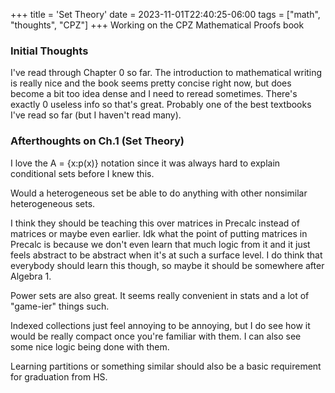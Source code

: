 +++
title = 'Set Theory'
date = 2023-11-01T22:40:25-06:00
tags = ["math", "thoughts", "CPZ"]
+++
Working on the CPZ Mathematical Proofs book

### Initial Thoughts
I've read through Chapter 0 so far. The introduction to mathematical writing is really nice and the book seems pretty concise right now, but does become a bit too idea dense and I need to reread sometimes. There's exactly 0 useless info so that's great. Probably one of the best textbooks I've read so far (but I haven't read many).

### Afterthoughts on Ch.1 (Set Theory)
I love the A = {x:p(x)} notation since it was always hard to explain conditional sets before I knew this. 

Would a heterogeneous set be able to do anything with other nonsimilar heterogeneous sets. 

I think they should be teaching this over matrices in Precalc instead of matrices or maybe even earlier. Idk what the point of putting matrices in Precalc is because we don't even learn that much logic from it and it just feels abstract to be abstract when it's at such a surface level. I do think that everybody should learn this though, so maybe it should be somewhere after Algebra 1.

Power sets are also great. It seems really convenient in stats and a lot of "game-ier" things such.

Indexed collections just feel annoying to be annoying, but I do see how it would be really compact once you're familiar with them. I can also see some nice logic being done with them. 

Learning partitions or something similar should also be a basic requirement for graduation from HS. 
